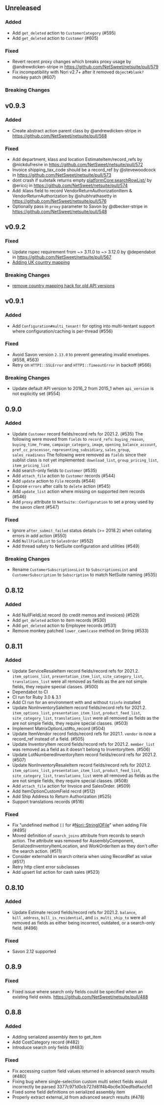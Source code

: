 ## Unreleased

### Added
* Add `get_deleted` action to `CustomerCategory` (#595)
* Add `get_deleted` action to `Customer` (#605)

### Fixed
* Revert recent proxy changes which breaks proxy usage by @andrewdicken-stripe in https://github.com/NetSweet/netsuite/pull/579
* Fix incompatibility with Nori v2.7+ after it removed `Object#blank?` monkey patch (#607)

### Breaking Changes

## v0.9.3

### Added
* Create abstract action parent class by @andrewdicken-stripe in https://github.com/NetSweet/netsuite/pull/568

### Fixed
* Add department, klass and location EstimateItem/record_refs by @nickdufresne in https://github.com/NetSweet/netsuite/pull/572
* Invoice shipping_tax_code should be a record_ref by @stevewoodcock in https://github.com/NetSweet/netsuite/pull/573
* dont crash if suitetalk returns empty <platformCore:searchRowList/> by @ericcj in https://github.com/NetSweet/netsuite/pull/574
* Add :klass field to record VendorReturnAuthorizationItem & VendorReturnAuthorization by @shubhrathasetty in https://github.com/NetSweet/netsuite/pull/576
* Optionally pass in `proxy` parameter to Savon by @dbecker-stripe in https://github.com/NetSweet/netsuite/pull/548

## v0.9.2

### Fixed

* Update rspec requirement from ~> 3.11.0 to ~> 3.12.0 by @dependabot in https://github.com/NetSweet/netsuite/pull/567
* [Adding UK country mapping](https://github.com/NetSweet/netsuite/commit/5fe96ed28fb8341b6926e169cf50d817632b5b8d)

### Breaking Changes

* [remove country mapping hack for old API versions](https://github.com/NetSweet/netsuite/commit/a0357f0a9e08eb3a4a80f1d1e7a37f95bcb17d4f)

## v0.9.1

### Added
* Add `Configuration#multi_tenant!` for opting into multi-tentant support where configuration/caching is per-thread (#556)

### Fixed
* Avoid Savon version `2.13.0` to prevent generating invalid envelopes. (#558, #563)
* Retry on `HTTPI::SSLError` and `HTTPI::TimeoutError` in backoff (#566)

### Breaking Changes
* Update default API version to 2016_2 from 2015_1 when `api_version` is not explicitly set (#554)

## 0.9.0

### Added

* Update `Customer` record fields/record refs for 2021.2. (#535)
The following were moved from `fields` to `record_refs`: `buying_reason`, `buying_time_frame`, `campaign_category`, `image`, `opening_balance_account`, `pref_cc_processor`, `representing_subsidiary`, `sales_group`, `sales_readiness`
The following were removed as `fields` since their sublist class is not yet implemented: `download_list`, `group_pricing_list`, `item_pricing_list`
* Add search-only fields to `Customer` (#535)
* Add `attach_file` action to `Customer` records (#544)
* Add `update` action to `File` records (#544)
* Expose `errors` after calls to `delete` action (#545)
* Add `update_list` action where missing on supported item records (#546)
* Add `proxy` attribute to `NetSuite::Configuration` to set a proxy used by the savon client (#547)

### Fixed
* Ignore `after_submit_failed` status details (>= 2018.2) when collating errors in add action (#550)
* Add `NullFieldList` to `SalesOrder` (#552)
* Add thread safety to NetSuite configuration and utilities (#549)

### Breaking Changes
* Rename `CustomerSubscriptionsList` to `SubscriptionsList` and `CustomerSubscription` to `Subscription` to match NetSuite naming (#535)

## 0.8.12

### Added

* Add NullFieldList record (to credit memos and invoices) (#529)
* Add `get_deleted` action to item records (#530)
* Add `get_deleted` action to Employee records (#531)
* Remove monkey patched `lower_camelcase` method on String (#533)

## 0.8.11

### Added

* Update ServiceResaleItem record fields/record refs for 2021.2. `item_options_list`, `presentation_item_list`, `site_category_list`, `translations_list` were all removed as fields as the are not simple fields, they require special classes. (#500)
* Dependabot to CI
* CI run for Ruby 3.0 & 3.1
* Add CI run for an environment with and without `tzinfo` installed
* Update NonInventorySaleItem record fields/record refs for 2021.2. `item_options_list`, `presentation_item_list`, `product_feed_list`, `site_category_list`, `translations_list` were all removed as fields as the are not simple fields, they require special classes. (#503)
* Implement MatrixOptionList#to_record (#504)
* Update ItemVendor record fields/record refs for 2021.1. `vendor` is now a record_ref instead of a field. (#505)
* Update InventoryItem record fields/record refs for 2021.2. `member_list` was removed as a field as it doesn't belong to InventoryItem. (#506)
* Update LotNumberedInventoryItem record fields/record refs for 2021.2. (#507)
* Update NonInventoryResaleItem record fields/record refs for 2021.2. `item_options_list`, `presentation_item_list`, `product_feed_list`, `site_category_list`, `translations_list` were all removed as fields as the are not simple fields, they require special classes. (#508)
* Add `attach_file` action for Invoice and SalesOrder. (#509)
* Add ItemOptionCustomField recrd (#512)
* Add Ship Address to Return Authorization (#525)
* Support translations records (#516)

### Fixed

* Fix "undefined method `[]` for #<Nori::StringIOFile>" when adding File (#495)
* Moved definition of `search_joins` attribute from records to search action. The attribute was removed for AssemblyComponent, SerializedInventoryItemLocation, and WorkOrderItem as they don't offer the search action. (#511)
* Consider externalId in search criteria when using RecordRef as value (#517)
* Retry http client error subclasses
* Add upsert list action for cash sales (#523)

## 0.8.10

### Added

* Update Estimate record fields/record refs for 2021.2. `balance`, `bill_address`, `bill_is_residential`, and `is_multi_ship_to` were all removed as fields as either being incorrect, outdated, or a search-only field. (#496)

### Fixed

* Savon 2.12 supported

## 0.8.9

### Fixed

* Fixed issue where search only fields could be specified when an existing field exists. https://github.com/NetSweet/netsuite/pull/488

## 0.8.8

### Added

* Adding serialized assembly item to get_item
* Add CostCategory record (#482)
* Introduce search only fields (#483)

### Fixed

* Fix accessing custom field values returned in advanced search results (#480)
* Fixing bug where single-selection custom multi select fields would incorrectly be parsed 3377c971d0cb727d81f4b4bc6e30edfbdfaccfd1
* Fixed some field definitions on serialized assembly item
* Properly extract external_id from advanced search results (#478)
